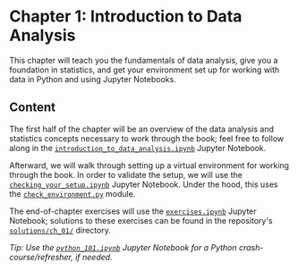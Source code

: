 # Chapter 1: Introduction to Data Analysis

This chapter will teach you the fundamentals of data analysis, give you a foundation in statistics, and get your environment set up for working with data in Python and using Jupyter Notebooks.

## Content

The first half of the chapter will be an overview of the data analysis and statistics concepts necessary to work through the book; feel free to follow along in the [`introduction_to_data_analysis.ipynb`](introduction_to_data_analysis.ipynb) Jupyter Notebook.

Afterward, we will walk through setting up a virtual environment for working through the book. In order to validate the setup, we will use the [`checking_your_setup.ipynb`](checking_your_setup.ipynb) Jupyter Notebook. Under the hood, this uses the [`check_environment.py`](./check_environment.py) module.

The end-of-chapter exercises will use the [`exercises.ipynb`](exercises.ipynb) Jupyter Notebook; solutions to these exercises can be found in the repository's [`solutions/ch_01/`](../solutions/ch_01) directory.

*Tip: Use the [`python_101.ipynb`](python_101.ipynb) Jupyter Notebook for a Python crash-course/refresher, if needed.*

